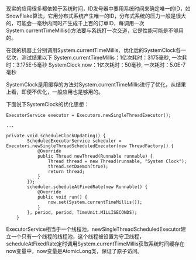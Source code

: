 
现实的应用很多都依赖于系统时间，ID发号器中要用系统时间来确定唯一的ID，如SnowFlake算法，它用分布式系统产生唯一的ID，分布式系统的压力一般是很大的，可能会一毫秒内同时产生成千上百的订单ID，每调用一次System.currentTimeMillis()方法要与系统打一次交道，它是性能可能是不够用的。

在我的机器上分别调用System.currentTimeMillis、优化后的SystemClock各一亿次，测试结果以下
System.currentTimeMillis：1亿次耗时：3175毫秒, 一次耗时：3.175E-5毫秒
SystemClock.now：1亿次耗时：50毫秒, 一次耗时：5.0E-7毫秒

SystemClock是用缓存的方法对System.currentTimeMillis进行了优化，从结果上看，即便不优化，一般应用也是够用的。

下面说下SystemClock的优化思想：
```
ExecutorService executor = Executors.newSingleThreadExecutor();

...

private void scheduleClockUpdating() {
        ScheduledExecutorService scheduler = Executors.newSingleThreadScheduledExecutor(new ThreadFactory() {
            @Override
            public Thread newThread(Runnable runnable) {
                Thread thread = new Thread(runnable, "System Clock");
                thread.setDaemon(true);
                return thread;
            }
        });
        scheduler.scheduleAtFixedRate(new Runnable() {
            @Override
            public void run() {
                now.set(System.currentTimeMillis());
            }
        }, period, period, TimeUnit.MILLISECONDS);
    }
```
ExecutorService相当于一个线程池，newSingleThreadScheduledExecutor建立一个只有一个线程的线程池，这个线程被设置为守卫线程，scheduleAtFixedRate定时调用System.currentTimeMillis获取系统时间缓存在now变量中，now变量是AtomicLong类，保证了原子访问。